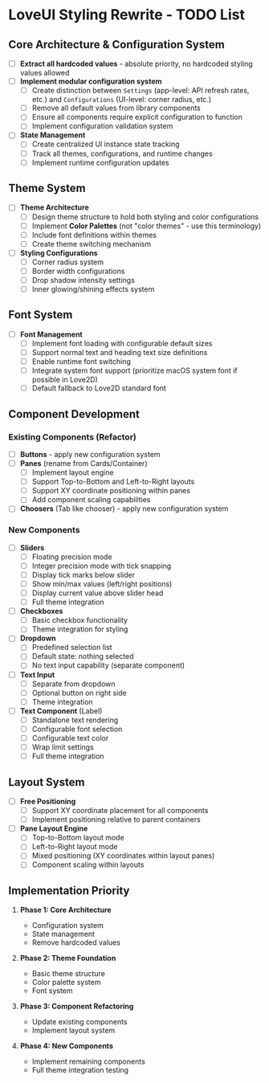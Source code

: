 # LoveUI Styling Rewrite - TODO List

## Core Architecture & Configuration System

- [ ] **Extract all hardcoded values** - absolute priority, no hardcoded styling values allowed
- [ ] **Implement modular configuration system**
  - [ ] Create distinction between `Settings` (app-level: API refresh rates, etc.) and `Configurations` (UI-level: corner radius, etc.)
  - [ ] Remove all default values from library components
  - [ ] Ensure all components require explicit configuration to function
  - [ ] Implement configuration validation system

- [ ] **State Management**
  - [ ] Create centralized UI instance state tracking
  - [ ] Track all themes, configurations, and runtime changes
  - [ ] Implement runtime configuration updates

## Theme System

- [ ] **Theme Architecture**
  - [ ] Design theme structure to hold both styling and color configurations
  - [ ] Implement **Color Palettes** (not "color themes" - use this terminology)
  - [ ] Include font definitions within themes
  - [ ] Create theme switching mechanism

- [ ] **Styling Configurations**
  - [ ] Corner radius system
  - [ ] Border width configurations
  - [ ] Drop shadow intensity settings
  - [ ] Inner glowing/shining effects system

## Font System

- [ ] **Font Management**
  - [ ] Implement font loading with configurable default sizes
  - [ ] Support normal text and heading text size definitions
  - [ ] Enable runtime font switching
  - [ ] Integrate system font support (prioritize macOS system font if possible in Love2D)
  - [ ] Default fallback to Love2D standard font

## Component Development

### Existing Components (Refactor)
- [ ] **Buttons** - apply new configuration system
- [ ] **Panes** (rename from Cards/Container)
  - [ ] Implement layout engine
  - [ ] Support Top-to-Bottom and Left-to-Right layouts
  - [ ] Support XY coordinate positioning within panes
  - [ ] Add component scaling capabilities
- [ ] **Choosers** (Tab like chooser) - apply new configuration system

### New Components
- [ ] **Sliders**
  - [ ] Floating precision mode
  - [ ] Integer precision mode with tick snapping
  - [ ] Display tick marks below slider
  - [ ] Show min/max values (left/right positions)
  - [ ] Display current value above slider head
  - [ ] Full theme integration

- [ ] **Checkboxes**
  - [ ] Basic checkbox functionality
  - [ ] Theme integration for styling

- [ ] **Dropdown**
  - [ ] Predefined selection list
  - [ ] Default state: nothing selected
  - [ ] No text input capability (separate component)

- [ ] **Text Input**
  - [ ] Separate from dropdown
  - [ ] Optional button on right side
  - [ ] Theme integration

- [ ] **Text Component** (Label)
  - [ ] Standalone text rendering
  - [ ] Configurable font selection
  - [ ] Configurable text color
  - [ ] Wrap limit settings
  - [ ] Full theme integration

## Layout System

- [ ] **Free Positioning**
  - [ ] Support XY coordinate placement for all components
  - [ ] Implement positioning relative to parent containers

- [ ] **Pane Layout Engine**
  - [ ] Top-to-Bottom layout mode
  - [ ] Left-to-Right layout mode
  - [ ] Mixed positioning (XY coordinates within layout panes)
  - [ ] Component scaling within layouts

## Implementation Priority

1. **Phase 1: Core Architecture**
   - Configuration system
   - State management
   - Remove hardcoded values

2. **Phase 2: Theme Foundation**
   - Basic theme structure
   - Color palette system
   - Font system

3. **Phase 3: Component Refactoring**
   - Update existing components
   - Implement layout system

4. **Phase 4: New Components**
   - Implement remaining components
   - Full theme integration testing
